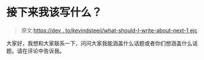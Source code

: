 # 接下来我该写什么？

> 原文:[https://dev . to/kevindsteeii/what-should-I-write-about-next-1 ejc](https://dev.to/kevindsteeleii/what-should-i-write-about-next-1ejc)

大家好，我想和大家联系一下，问问大家我能涵盖什么话题或者你们想涵盖什么话题。请在评论中告诉我。